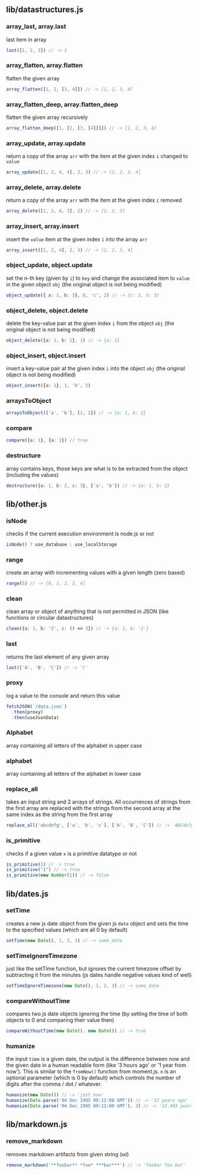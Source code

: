 ## lib/datastructures.js

### array_last, array.last
last item in array
```js
last([1, 2, 3]) // -> 3
```

### array_flatten, array.flatten
flatten the given array
```js
array_flatten([1, 2, [3, 4]]) // -> [1, 2, 3, 4]
```

### array_flatten_deep, array.flatten_deep
flatten the given array recursively
```js
array_flatten_deep([1, [2, [3, [4]]]]) // -> [1, 2, 3, 4]
```

### array_update, array.update
return a copy of the array `arr` with the item at the given index `i` changed to `value`
```js
array_update([1, 2, 4, 4], 2, 3) // -> [1, 2, 3, 4]
```

### array_delete, array.delete
return a copy of the array `arr` with the item at the given index `i` removed
```js
array_delete([1, 2, 4, 3], 2) // -> [1, 2, 3]
```

### array_insert, array.insert
insert the `value` item at the given index `i` into the array `arr`
```js
array_insert([1, 2, 4], 2, 3) // -> [1, 2, 3, 4]
```

### object_update, object.update
set the n-th key (given by `i`) to `key` and change the associated item to `value` in the given object `obj` (the original object is not being modified)
```js
object_update({ a: 1, b: 3}, 0, 'c', 2) // -> {c: 2, b: 3}
```

### object_delete, object.delete
delete the key-value pair at the given index `i` from the object `obj` (the original object is not being modified)
```js
object_delete({a: 1, b: 2}, 1) // -> {a: 1}
```

### object_insert, object.insert
insert a key-value pair at the given index `i` into the object `obj` (the original object is not being modified)
```js
object_insert({a: 1}, 1, 'b', 2)
```

### arraysToObject

```js
arraysToObject(['a', 'b'], [1, 2]) // -> {a: 1, b: 2}
```

### compare

```js
compare({a: 1}, {a: 1}) // true
```

### destructure
array contains keys, those keys are what is to be extracted from the object (including the values)
```js
destructure({a: 1, b: 2, c: 3}, ['a', 'b']) // -> {a: 1, b: 2}
```


## lib/other.js

### isNode
checks if the current execution environment is node.js or not
```js
isNode() ? use_database : use_localStorage
```

### range
create an array with incrementing values with a given length (zero based)
```js
range(5) // -> [0, 1, 2, 3, 4]
```

### clean
clean array or object of anything that is not permitted in JSON (like functions or circular datastructures)
```js
clean({a: 1, b: '2', c: () => 3}) // -> {a: 1, b: '2'}
```

### last
returns the last element of any given array
```js
last(['A', 'B', 'C']) // -> 'C'
```

### proxy
log a value to the console and return this value
```js
fetchJSON(`/data.json`)
  .then(proxy)
  .then(useJsonData)
```

### Alphabet
array containing all letters of the alphabet in upper case

### alphabet
array containing all letters of the alphabet in lower case

### replace_all
takes an input string and 2 arrays of strings. All occurrences of strings from the first array are replaced with the strings from the second array at the same index as the string from the first array
```js
replace_all('abcdefg', ['a', 'b', 'c'], ['A', 'B', 'C']) // -> 'ABCdefg'
```

### is_primitive
checks if a given value `x` is a primitive datatype or not
```js
is_primitive(1) // -> true
is_primitive("1") // -> true
is_primitive(new Number(1)) // -> false
```


## lib/dates.js

### setTime
creates a new js date object from the given js `date` object and sets the time to the specified values (which are all 0 by default)
```js
setTime(new Date(), 1, 2, 3) // -> some_date
```

### setTimeIgnoreTimezone
just like the setTime function, but ignores the current timezone offset by subtracting it from the minutes (js dates handle negative values kind of well)
```js
setTimeIgnoreTimezone(new Date(), 1, 2, 3) // -> some_date
```

### compareWithoutTime
compares two js date objects ignoring the time (by setting the time of both objects to 0 and comparing their value then)
```js
compareWithoutTime(new Date(), new Date()) // -> true
```

### humanize
the input `time` is a given date, the output is the difference between now and the given date in a human readable form (like '3 hours ago' or '1 year from now'). This is similar to the `fromNow()` function from moment.js. `n` is an optional parameter (which is 0 by default) which controls the number of digits after the comma / dot / whatever.
```js
humanize(new Date()) // -> 'just now'
humanize(Date.parse('04 Dec 1995 00:12:00 GMT')) // -> '22 years ago'
humanize(Date.parse('04 Dec 1995 00:12:00 GMT'), 3) // -> '22.403 years ago'
```


## lib/markdown.js

### remove_markdown
removes markdown artifacts from given string (`md`)
```js
remove_markdown('**foobar** *foo* ***bar***') // -> 'foobar foo bar'
```
